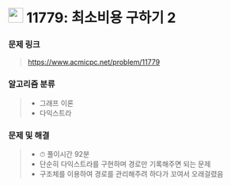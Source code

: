 # <img src="https://d2gd6pc034wcta.cloudfront.net/tier/13.svg" width="30">  11779: 최소비용 구하기 2

### 문제 링크

> https://www.acmicpc.net/problem/11779



### 알고리즘 분류

>- 그래프 이론
>- 다익스트라



### 문제 및 해결

>- ⏱ 풀이시간 92분
>- 단순히 다익스트라를 구현하며 경로만 기록해주면 되는 문제
>- 구조체를 이용하여 경로를 관리해주려 하다가 꼬여서 오래걸렸음
